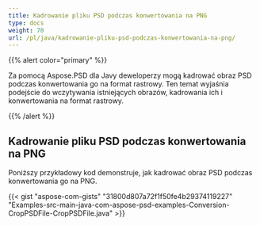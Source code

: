 ```yaml
---
title: Kadrowanie pliku PSD podczas konwertowania na PNG
type: docs
weight: 70
url: /pl/java/kadrowanie-pliku-psd-podczas-konwertowania-na-png/
---
```


{{% alert color="primary" %}} 

Za pomocą Aspose.PSD dla Javy deweloperzy mogą kadrować obraz PSD podczas konwertowania go na format rastrowy. Ten temat wyjaśnia podejście do wczytywania istniejących obrazów, kadrowania ich i konwertowania na format rastrowy.

{{% /alert %}} 
## **Kadrowanie pliku PSD podczas konwertowania na PNG**
Poniższy przykładowy kod demonstruje, jak kadrować obraz PSD podczas konwertowania go na PNG.



{{< gist "aspose-com-gists" "31800d807a72f1f50fe4b29374119227" "Examples-src-main-java-com-aspose-psd-examples-Conversion-CropPSDFile-CropPSDFile.java" >}}




